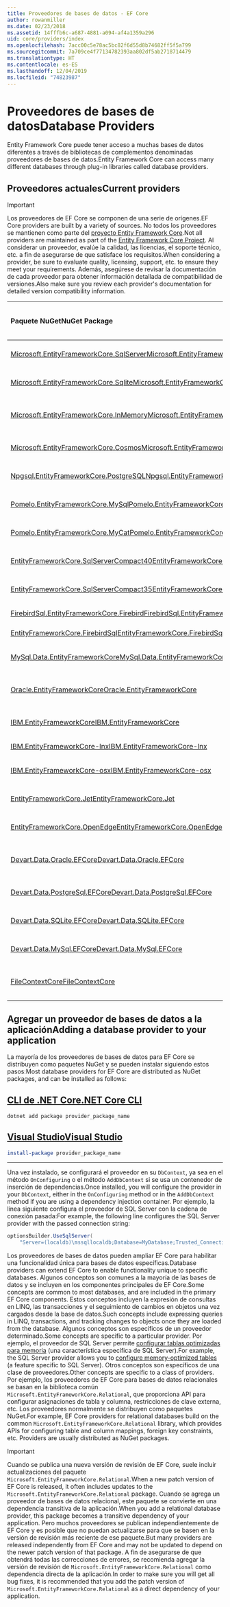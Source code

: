 ```yaml
---
title: Proveedores de bases de datos - EF Core
author: rowanmiller
ms.date: 02/23/2018
ms.assetid: 14fffb6c-a687-4881-a094-af4a1359a296
uid: core/providers/index
ms.openlocfilehash: 7acc00c5e78ac5bc82f6d55d8b74682ff5f5a799
ms.sourcegitcommit: 7a709ce4f77134782393aa802df5ab2718714479
ms.translationtype: HT
ms.contentlocale: es-ES
ms.lasthandoff: 12/04/2019
ms.locfileid: "74823987"
---
```

# <a name="database-providers"></a><span data-ttu-id="eb8f7-102">Proveedores de bases de datos</span><span class="sxs-lookup"><span data-stu-id="eb8f7-102">Database Providers</span></span>

<span data-ttu-id="eb8f7-103">Entity Framework Core puede tener acceso a muchas bases de datos diferentes a través de bibliotecas de complementos denominadas proveedores de bases de datos.</span><span class="sxs-lookup"><span data-stu-id="eb8f7-103">Entity Framework Core can access many different databases through plug-in libraries called database providers.</span></span>

## <a name="current-providers"></a><span data-ttu-id="eb8f7-104">Proveedores actuales</span><span class="sxs-lookup"><span data-stu-id="eb8f7-104">Current providers</span></span>

> [!IMPORTANT]  
> <span data-ttu-id="eb8f7-105">Los proveedores de EF Core se componen de una serie de orígenes.</span><span class="sxs-lookup"><span data-stu-id="eb8f7-105">EF Core providers are built by a variety of sources.</span></span> <span data-ttu-id="eb8f7-106">No todos los proveedores se mantienen como parte del [proyecto Entity Framework Core](https://github.com/aspnet/EntityFrameworkCore).</span><span class="sxs-lookup"><span data-stu-id="eb8f7-106">Not all providers are maintained as part of the [Entity Framework Core Project](https://github.com/aspnet/EntityFrameworkCore).</span></span> <span data-ttu-id="eb8f7-107">Al considerar un proveedor, evalúe la calidad, las licencias, el soporte técnico, etc. a fin de asegurarse de que satisface los requisitos.</span><span class="sxs-lookup"><span data-stu-id="eb8f7-107">When considering a provider, be sure to evaluate quality, licensing, support, etc. to ensure they meet your requirements.</span></span> <span data-ttu-id="eb8f7-108">Además, asegúrese de revisar la documentación de cada proveedor para obtener información detallada de compatibilidad de versiones.</span><span class="sxs-lookup"><span data-stu-id="eb8f7-108">Also make sure you review each provider's documentation for detailed version compatibility information.</span></span>

| <span data-ttu-id="eb8f7-109">Paquete NuGet</span><span class="sxs-lookup"><span data-stu-id="eb8f7-109">NuGet Package</span></span>                                                                                                        | <span data-ttu-id="eb8f7-110">Motores de base de datos compatibles</span><span class="sxs-lookup"><span data-stu-id="eb8f7-110">Supported database engines</span></span> | <span data-ttu-id="eb8f7-111">Mantenedor o proveedor</span><span class="sxs-lookup"><span data-stu-id="eb8f7-111">Maintainer / Vendor</span></span>                                                           | <span data-ttu-id="eb8f7-112">Notas o requisitos</span><span class="sxs-lookup"><span data-stu-id="eb8f7-112">Notes / Requirements</span></span> | <span data-ttu-id="eb8f7-113">Vínculos útiles</span><span class="sxs-lookup"><span data-stu-id="eb8f7-113">Useful links</span></span>                                                                                                                                                                                       |
|:---------------------------------------------------------------------------------------------------------------------|:---------------------------|:------------------------------------------------------------------------------|:---------------------|:---------------------------------------------------------------------------------------------------------------------------------------------------------------------------------------------------|
| [<span data-ttu-id="eb8f7-114">Microsoft.EntityFrameworkCore.SqlServer</span><span class="sxs-lookup"><span data-stu-id="eb8f7-114">Microsoft.EntityFrameworkCore.SqlServer</span></span>](https://www.nuget.org/packages/Microsoft.EntityFrameworkCore.SqlServer)    | <span data-ttu-id="eb8f7-115">De SQL Server 2012 en adelante</span><span class="sxs-lookup"><span data-stu-id="eb8f7-115">SQL Server 2012 onwards</span></span>    | <span data-ttu-id="eb8f7-116">[Proyecto EF Core](https://github.com/aspnet/EntityFrameworkCore/) (Microsoft)</span><span class="sxs-lookup"><span data-stu-id="eb8f7-116">[EF Core Project](https://github.com/aspnet/EntityFrameworkCore/) (Microsoft)</span></span> |                      | [<span data-ttu-id="eb8f7-117">Documentación</span><span class="sxs-lookup"><span data-stu-id="eb8f7-117">docs</span></span>](xref:core/providers/sql-server/index)                                                                                                                                                       |
| [<span data-ttu-id="eb8f7-118">Microsoft.EntityFrameworkCore.Sqlite</span><span class="sxs-lookup"><span data-stu-id="eb8f7-118">Microsoft.EntityFrameworkCore.Sqlite</span></span>](https://www.nuget.org/packages/Microsoft.EntityFrameworkCore.Sqlite)          | <span data-ttu-id="eb8f7-119">De SQLite 3.7 en adelante</span><span class="sxs-lookup"><span data-stu-id="eb8f7-119">SQLite 3.7 onwards</span></span>         | <span data-ttu-id="eb8f7-120">[Proyecto EF Core](https://github.com/aspnet/EntityFrameworkCore/) (Microsoft)</span><span class="sxs-lookup"><span data-stu-id="eb8f7-120">[EF Core Project](https://github.com/aspnet/EntityFrameworkCore/) (Microsoft)</span></span> |                      | [<span data-ttu-id="eb8f7-121">Documentación</span><span class="sxs-lookup"><span data-stu-id="eb8f7-121">docs</span></span>](xref:core/providers/sqlite/index)                                                                                                                                                           |
| [<span data-ttu-id="eb8f7-122">Microsoft.EntityFrameworkCore.InMemory</span><span class="sxs-lookup"><span data-stu-id="eb8f7-122">Microsoft.EntityFrameworkCore.InMemory</span></span>](https://www.nuget.org/packages/Microsoft.EntityFrameworkCore.InMemory)      | <span data-ttu-id="eb8f7-123">Base de datos en memoria de EF Core</span><span class="sxs-lookup"><span data-stu-id="eb8f7-123">EF Core in-memory database</span></span> | <span data-ttu-id="eb8f7-124">[Proyecto EF Core](https://github.com/aspnet/EntityFrameworkCore/) (Microsoft)</span><span class="sxs-lookup"><span data-stu-id="eb8f7-124">[EF Core Project](https://github.com/aspnet/EntityFrameworkCore/) (Microsoft)</span></span> | <span data-ttu-id="eb8f7-125">Solo para pruebas</span><span class="sxs-lookup"><span data-stu-id="eb8f7-125">For testing only</span></span>     | [<span data-ttu-id="eb8f7-126">Documentación</span><span class="sxs-lookup"><span data-stu-id="eb8f7-126">docs</span></span>](xref:core/providers/in-memory/index)                                                                                                                                                        |
| [<span data-ttu-id="eb8f7-127">Microsoft.EntityFrameworkCore.Cosmos</span><span class="sxs-lookup"><span data-stu-id="eb8f7-127">Microsoft.EntityFrameworkCore.Cosmos</span></span>](https://www.nuget.org/packages/Microsoft.EntityFrameworkCore.Cosmos)          | <span data-ttu-id="eb8f7-128">API de SQL de Azure Cosmos DB</span><span class="sxs-lookup"><span data-stu-id="eb8f7-128">Azure Cosmos DB SQL API</span></span>    | <span data-ttu-id="eb8f7-129">[Proyecto EF Core](https://github.com/aspnet/EntityFrameworkCore/) (Microsoft)</span><span class="sxs-lookup"><span data-stu-id="eb8f7-129">[EF Core Project](https://github.com/aspnet/EntityFrameworkCore/) (Microsoft)</span></span> |                      | [<span data-ttu-id="eb8f7-130">Documentación</span><span class="sxs-lookup"><span data-stu-id="eb8f7-130">docs</span></span>](xref:core/providers/cosmos/index)                                                                                                                                                           |
| [<span data-ttu-id="eb8f7-131">Npgsql.EntityFrameworkCore.PostgreSQL</span><span class="sxs-lookup"><span data-stu-id="eb8f7-131">Npgsql.EntityFrameworkCore.PostgreSQL</span></span>](https://www.nuget.org/packages/Npgsql.EntityFrameworkCore.PostgreSQL)        | <span data-ttu-id="eb8f7-132">PostgreSQL</span><span class="sxs-lookup"><span data-stu-id="eb8f7-132">PostgreSQL</span></span>                 | [<span data-ttu-id="eb8f7-133">Equipo de desarrollo de Npgsql</span><span class="sxs-lookup"><span data-stu-id="eb8f7-133">Npgsql Development Team</span></span>](https://github.com/npgsql)                          |                      | [<span data-ttu-id="eb8f7-134">Documentación</span><span class="sxs-lookup"><span data-stu-id="eb8f7-134">docs</span></span>](https://www.npgsql.org/efcore/index.html)                                                                                                                                                   |
| [<span data-ttu-id="eb8f7-135">Pomelo.EntityFrameworkCore.MySql</span><span class="sxs-lookup"><span data-stu-id="eb8f7-135">Pomelo.EntityFrameworkCore.MySql</span></span>](https://www.nuget.org/packages/Pomelo.EntityFrameworkCore.MySql)                  | <span data-ttu-id="eb8f7-136">MySQL, MariaDB</span><span class="sxs-lookup"><span data-stu-id="eb8f7-136">MySQL, MariaDB</span></span>             | [<span data-ttu-id="eb8f7-137">Proyecto Pomelo Foundation</span><span class="sxs-lookup"><span data-stu-id="eb8f7-137">Pomelo Foundation Project</span></span>](https://github.com/PomeloFoundation)              |                      | [<span data-ttu-id="eb8f7-138">Archivo Léame</span><span class="sxs-lookup"><span data-stu-id="eb8f7-138">readme</span></span>](https://github.com/PomeloFoundation/Pomelo.EntityFrameworkCore.MySql/blob/master/README.md)                                                                                               |
| [<span data-ttu-id="eb8f7-139">Pomelo.EntityFrameworkCore.MyCat</span><span class="sxs-lookup"><span data-stu-id="eb8f7-139">Pomelo.EntityFrameworkCore.MyCat</span></span>](https://www.nuget.org/packages/Pomelo.EntityFrameworkCore.MyCat)                  | <span data-ttu-id="eb8f7-140">Servidor MyCAT</span><span class="sxs-lookup"><span data-stu-id="eb8f7-140">MyCAT Server</span></span>               | [<span data-ttu-id="eb8f7-141">Proyecto Pomelo Foundation</span><span class="sxs-lookup"><span data-stu-id="eb8f7-141">Pomelo Foundation Project</span></span>](https://github.com/PomeloFoundation)              | <span data-ttu-id="eb8f7-142">Solo versión preliminar</span><span class="sxs-lookup"><span data-stu-id="eb8f7-142">Prerelease only</span></span>      | [<span data-ttu-id="eb8f7-143">Archivo Léame</span><span class="sxs-lookup"><span data-stu-id="eb8f7-143">readme</span></span>](https://github.com/PomeloFoundation/Pomelo.EntityFrameworkCore.MyCat/blob/master/README.md)                                                                                               |
| [<span data-ttu-id="eb8f7-144">EntityFrameworkCore.SqlServerCompact40</span><span class="sxs-lookup"><span data-stu-id="eb8f7-144">EntityFrameworkCore.SqlServerCompact40</span></span>](https://www.nuget.org/packages/EntityFrameworkCore.SqlServerCompact40)      | <span data-ttu-id="eb8f7-145">SQL Server Compact 4.0</span><span class="sxs-lookup"><span data-stu-id="eb8f7-145">SQL Server Compact 4.0</span></span>     | [<span data-ttu-id="eb8f7-146">Erik Ejlskov Jensen</span><span class="sxs-lookup"><span data-stu-id="eb8f7-146">Erik Ejlskov Jensen</span></span>](https://github.com/ErikEJ/)                             | <span data-ttu-id="eb8f7-147">.NET Framework</span><span class="sxs-lookup"><span data-stu-id="eb8f7-147">.NET Framework</span></span>       | [<span data-ttu-id="eb8f7-148">Wiki</span><span class="sxs-lookup"><span data-stu-id="eb8f7-148">wiki</span></span>](https://github.com/ErikEJ/EntityFramework.SqlServerCompact/wiki/Using-EF-Core-with-SQL-Server-Compact-in-Traditional-.NET-Applications)                                                     |
| [<span data-ttu-id="eb8f7-149">EntityFrameworkCore.SqlServerCompact35</span><span class="sxs-lookup"><span data-stu-id="eb8f7-149">EntityFrameworkCore.SqlServerCompact35</span></span>](https://www.nuget.org/packages/EntityFrameworkCore.SqlServerCompact35)      | <span data-ttu-id="eb8f7-150">SQL Server Compact 3,5</span><span class="sxs-lookup"><span data-stu-id="eb8f7-150">SQL Server Compact 3.5</span></span>     | [<span data-ttu-id="eb8f7-151">Erik Ejlskov Jensen</span><span class="sxs-lookup"><span data-stu-id="eb8f7-151">Erik Ejlskov Jensen</span></span>](https://github.com/ErikEJ/)                             | <span data-ttu-id="eb8f7-152">.NET Framework</span><span class="sxs-lookup"><span data-stu-id="eb8f7-152">.NET Framework</span></span>       | [<span data-ttu-id="eb8f7-153">Wiki</span><span class="sxs-lookup"><span data-stu-id="eb8f7-153">wiki</span></span>](https://github.com/ErikEJ/EntityFramework.SqlServerCompact/wiki/Using-EF-Core-with-SQL-Server-Compact-in-Traditional-.NET-Applications)                                                     |
| [<span data-ttu-id="eb8f7-154">FirebirdSql.EntityFrameworkCore.Firebird</span><span class="sxs-lookup"><span data-stu-id="eb8f7-154">FirebirdSql.EntityFrameworkCore.Firebird</span></span>](https://www.nuget.org/packages/FirebirdSql.EntityFrameworkCore.Firebird/) | <span data-ttu-id="eb8f7-155">Firebird 2.5 y 3.x</span><span class="sxs-lookup"><span data-stu-id="eb8f7-155">Firebird 2.5 and 3.x</span></span>       | [<span data-ttu-id="eb8f7-156">Jiří Činčura</span><span class="sxs-lookup"><span data-stu-id="eb8f7-156">Jiří Činčura</span></span>](https://github.com/cincuranet)                                 |                      | [<span data-ttu-id="eb8f7-157">Documentación</span><span class="sxs-lookup"><span data-stu-id="eb8f7-157">docs</span></span>](https://github.com/cincuranet/FirebirdSql.Data.FirebirdClient/blob/master/Provider/docs/entity-framework-core.md)                                                                           |
| [<span data-ttu-id="eb8f7-158">EntityFrameworkCore.FirebirdSql</span><span class="sxs-lookup"><span data-stu-id="eb8f7-158">EntityFrameworkCore.FirebirdSql</span></span>](https://www.nuget.org/packages/EntityFrameworkCore.FirebirdSql/)                   | <span data-ttu-id="eb8f7-159">Firebird 2.5 y 3.x</span><span class="sxs-lookup"><span data-stu-id="eb8f7-159">Firebird 2.5 and 3.x</span></span>       | [<span data-ttu-id="eb8f7-160">Rafael Almeida</span><span class="sxs-lookup"><span data-stu-id="eb8f7-160">Rafael Almeida</span></span>](https://github.com/ralmsdeveloper)                           |                      | [<span data-ttu-id="eb8f7-161">Wiki</span><span class="sxs-lookup"><span data-stu-id="eb8f7-161">wiki</span></span>](https://github.com/ralmsdeveloper/EntityFrameworkCore.FirebirdSQL/wiki)                                                                                                                     |
| [<span data-ttu-id="eb8f7-162">MySql.Data.EntityFrameworkCore</span><span class="sxs-lookup"><span data-stu-id="eb8f7-162">MySql.Data.EntityFrameworkCore</span></span>](https://www.nuget.org/packages/MySql.Data.EntityFrameworkCore)                      | <span data-ttu-id="eb8f7-163">MySQL</span><span class="sxs-lookup"><span data-stu-id="eb8f7-163">MySQL</span></span>                      | <span data-ttu-id="eb8f7-164">[Proyecto MySQL](https://dev.mysql.com) (Oracle)</span><span class="sxs-lookup"><span data-stu-id="eb8f7-164">[MySQL project](https://dev.mysql.com) (Oracle)</span></span>                               |                      | [<span data-ttu-id="eb8f7-165">Documentación</span><span class="sxs-lookup"><span data-stu-id="eb8f7-165">docs</span></span>](https://dev.mysql.com/doc/connector-net/en/connector-net-entityframework-core.html)                                                                                                         |
| [<span data-ttu-id="eb8f7-166">Oracle.EntityFrameworkCore</span><span class="sxs-lookup"><span data-stu-id="eb8f7-166">Oracle.EntityFrameworkCore</span></span>](https://www.nuget.org/packages/Oracle.EntityFrameworkCore/)                             | <span data-ttu-id="eb8f7-167">Oracle DB 11.2 y versiones posteriores</span><span class="sxs-lookup"><span data-stu-id="eb8f7-167">Oracle DB 11.2 onwards</span></span>     | [<span data-ttu-id="eb8f7-168">Oracle</span><span class="sxs-lookup"><span data-stu-id="eb8f7-168">Oracle</span></span>](https://www.oracle.com/technetwork/topics/dotnet/)                   | <span data-ttu-id="eb8f7-169">Versión preliminar</span><span class="sxs-lookup"><span data-stu-id="eb8f7-169">Prerelease</span></span>           | [<span data-ttu-id="eb8f7-170">Sitio web</span><span class="sxs-lookup"><span data-stu-id="eb8f7-170">website</span></span>](https://www.oracle.com/technetwork/topics/dotnet/)                                                                                                                                       |
| [<span data-ttu-id="eb8f7-171">IBM.EntityFrameworkCore</span><span class="sxs-lookup"><span data-stu-id="eb8f7-171">IBM.EntityFrameworkCore</span></span>](https://www.nuget.org/packages/IBM.EntityFrameworkCore)                                    | <span data-ttu-id="eb8f7-172">Db2, Informix</span><span class="sxs-lookup"><span data-stu-id="eb8f7-172">Db2, Informix</span></span>              | [<span data-ttu-id="eb8f7-173">IBM</span><span class="sxs-lookup"><span data-stu-id="eb8f7-173">IBM</span></span>](https://ibm.com)                                                        | <span data-ttu-id="eb8f7-174">Versión de Windows</span><span class="sxs-lookup"><span data-stu-id="eb8f7-174">Windows version</span></span>      | [<span data-ttu-id="eb8f7-175">blog</span><span class="sxs-lookup"><span data-stu-id="eb8f7-175">blog</span></span>](https://www.ibm.com/developerworks/community/blogs/96960515-2ea1-4391-8170-b0515d08e4da/entry/Creating_Entity_Data_Model_using_IBM_Data_Server_providers_for_Entity_Framework_Core?lang=en) |
| [<span data-ttu-id="eb8f7-176">IBM.EntityFrameworkCore-lnx</span><span class="sxs-lookup"><span data-stu-id="eb8f7-176">IBM.EntityFrameworkCore-lnx</span></span>](https://www.nuget.org/packages/IBM.EntityFrameworkCore-lnx)                            | <span data-ttu-id="eb8f7-177">Db2, Informix</span><span class="sxs-lookup"><span data-stu-id="eb8f7-177">Db2, Informix</span></span>              | [<span data-ttu-id="eb8f7-178">IBM</span><span class="sxs-lookup"><span data-stu-id="eb8f7-178">IBM</span></span>](https://ibm.com)                                                        | <span data-ttu-id="eb8f7-179">Versión de Linux</span><span class="sxs-lookup"><span data-stu-id="eb8f7-179">Linux version</span></span>        | [<span data-ttu-id="eb8f7-180">blog</span><span class="sxs-lookup"><span data-stu-id="eb8f7-180">blog</span></span>](https://www.ibm.com/developerworks/community/blogs/96960515-2ea1-4391-8170-b0515d08e4da/entry/Creating_Entity_Data_Model_using_IBM_Data_Server_providers_for_Entity_Framework_Core?lang=en) |
| [<span data-ttu-id="eb8f7-181">IBM.EntityFrameworkCore-osx</span><span class="sxs-lookup"><span data-stu-id="eb8f7-181">IBM.EntityFrameworkCore-osx</span></span>](https://www.nuget.org/packages/IBM.EntityFrameworkCore-osx)                            | <span data-ttu-id="eb8f7-182">Db2, Informix</span><span class="sxs-lookup"><span data-stu-id="eb8f7-182">Db2, Informix</span></span>              | [<span data-ttu-id="eb8f7-183">IBM</span><span class="sxs-lookup"><span data-stu-id="eb8f7-183">IBM</span></span>](https://ibm.com)                                                        | <span data-ttu-id="eb8f7-184">Versión de macOS</span><span class="sxs-lookup"><span data-stu-id="eb8f7-184">macOS version</span></span>        | [<span data-ttu-id="eb8f7-185">blog</span><span class="sxs-lookup"><span data-stu-id="eb8f7-185">blog</span></span>](https://www.ibm.com/developerworks/community/blogs/96960515-2ea1-4391-8170-b0515d08e4da/entry/Creating_Entity_Data_Model_using_IBM_Data_Server_providers_for_Entity_Framework_Core?lang=en) |
| [<span data-ttu-id="eb8f7-186">EntityFrameworkCore.Jet</span><span class="sxs-lookup"><span data-stu-id="eb8f7-186">EntityFrameworkCore.Jet</span></span>](https://www.nuget.org/packages/EntityFrameworkCore.Jet/)                                   | <span data-ttu-id="eb8f7-187">Archivos de Microsoft Access</span><span class="sxs-lookup"><span data-stu-id="eb8f7-187">Microsoft Access files</span></span>     | [<span data-ttu-id="eb8f7-188">Bubi</span><span class="sxs-lookup"><span data-stu-id="eb8f7-188">Bubi</span></span>](https://github.com/bubibubi)                                           | <span data-ttu-id="eb8f7-189">.NET Framework</span><span class="sxs-lookup"><span data-stu-id="eb8f7-189">.NET Framework</span></span>       | [<span data-ttu-id="eb8f7-190">Archivo Léame</span><span class="sxs-lookup"><span data-stu-id="eb8f7-190">readme</span></span>](https://github.com/bubibubi/EntityFrameworkCore.Jet/blob/master/docs/README.md)                                                                                                           |
| [<span data-ttu-id="eb8f7-191">EntityFrameworkCore.OpenEdge</span><span class="sxs-lookup"><span data-stu-id="eb8f7-191">EntityFrameworkCore.OpenEdge</span></span>](https://www.nuget.org/packages/EntityFrameworkCore.OpenEdge/)                         | <span data-ttu-id="eb8f7-192">Progress OpenEdge</span><span class="sxs-lookup"><span data-stu-id="eb8f7-192">Progress OpenEdge</span></span>          | [<span data-ttu-id="eb8f7-193">Alex Wiese</span><span class="sxs-lookup"><span data-stu-id="eb8f7-193">Alex Wiese</span></span>](https://github.com/alexwiese)                                    |                      | [<span data-ttu-id="eb8f7-194">Archivo Léame</span><span class="sxs-lookup"><span data-stu-id="eb8f7-194">readme</span></span>](https://github.com/alexwiese/EntityFrameworkCore.OpenEdge/blob/master/README.md)                                                                                                          |
| [<span data-ttu-id="eb8f7-195">Devart.Data.Oracle.EFCore</span><span class="sxs-lookup"><span data-stu-id="eb8f7-195">Devart.Data.Oracle.EFCore</span></span>](https://www.nuget.org/packages/Devart.Data.Oracle.EFCore/)                               | <span data-ttu-id="eb8f7-196">Oracle DB 9.2.0.4 y versiones posteriores</span><span class="sxs-lookup"><span data-stu-id="eb8f7-196">Oracle DB 9.2.0.4 onwards</span></span>  | [<span data-ttu-id="eb8f7-197">DevArt</span><span class="sxs-lookup"><span data-stu-id="eb8f7-197">DevArt</span></span>](https://www.devart.com/)                                             | <span data-ttu-id="eb8f7-198">Pagado</span><span class="sxs-lookup"><span data-stu-id="eb8f7-198">Paid</span></span>                 | [<span data-ttu-id="eb8f7-199">Documentación</span><span class="sxs-lookup"><span data-stu-id="eb8f7-199">docs</span></span>](https://www.devart.com/dotconnect/oracle/docs/)                                                                                                                                             |
| [<span data-ttu-id="eb8f7-200">Devart.Data.PostgreSql.EFCore</span><span class="sxs-lookup"><span data-stu-id="eb8f7-200">Devart.Data.PostgreSql.EFCore</span></span>](https://www.nuget.org/packages/Devart.Data.PostgreSql.EFCore/)                       | <span data-ttu-id="eb8f7-201">De PostgreSQL 8.0 en adelante</span><span class="sxs-lookup"><span data-stu-id="eb8f7-201">PostgreSQL 8.0 onwards</span></span>     | [<span data-ttu-id="eb8f7-202">DevArt</span><span class="sxs-lookup"><span data-stu-id="eb8f7-202">DevArt</span></span>](https://www.devart.com/)                                             | <span data-ttu-id="eb8f7-203">Pagado</span><span class="sxs-lookup"><span data-stu-id="eb8f7-203">Paid</span></span>                 | [<span data-ttu-id="eb8f7-204">Documentación</span><span class="sxs-lookup"><span data-stu-id="eb8f7-204">docs</span></span>](https://www.devart.com/dotconnect/postgresql/docs/)                                                                                                                                         |
| [<span data-ttu-id="eb8f7-205">Devart.Data.SQLite.EFCore</span><span class="sxs-lookup"><span data-stu-id="eb8f7-205">Devart.Data.SQLite.EFCore</span></span>](https://www.nuget.org/packages/Devart.Data.SQLite.EFCore/)                               | <span data-ttu-id="eb8f7-206">De SQLite 3 en adelante</span><span class="sxs-lookup"><span data-stu-id="eb8f7-206">SQLite 3 onwards</span></span>           | [<span data-ttu-id="eb8f7-207">DevArt</span><span class="sxs-lookup"><span data-stu-id="eb8f7-207">DevArt</span></span>](https://www.devart.com/)                                             | <span data-ttu-id="eb8f7-208">Pagado</span><span class="sxs-lookup"><span data-stu-id="eb8f7-208">Paid</span></span>                 | [<span data-ttu-id="eb8f7-209">Documentación</span><span class="sxs-lookup"><span data-stu-id="eb8f7-209">docs</span></span>](https://www.devart.com/dotconnect/sqlite/docs/)                                                                                                                                             |
| [<span data-ttu-id="eb8f7-210">Devart.Data.MySql.EFCore</span><span class="sxs-lookup"><span data-stu-id="eb8f7-210">Devart.Data.MySql.EFCore</span></span>](https://www.nuget.org/packages/Devart.Data.MySql.EFCore/)                                 | <span data-ttu-id="eb8f7-211">De MySQL 5 en adelante</span><span class="sxs-lookup"><span data-stu-id="eb8f7-211">MySQL 5 onwards</span></span>            | [<span data-ttu-id="eb8f7-212">DevArt</span><span class="sxs-lookup"><span data-stu-id="eb8f7-212">DevArt</span></span>](https://www.devart.com/)                                             | <span data-ttu-id="eb8f7-213">Pagado</span><span class="sxs-lookup"><span data-stu-id="eb8f7-213">Paid</span></span>                 | [<span data-ttu-id="eb8f7-214">Documentación</span><span class="sxs-lookup"><span data-stu-id="eb8f7-214">docs</span></span>](https://www.devart.com/dotconnect/mysql/docs/)                                                                                                                                              |
| [<span data-ttu-id="eb8f7-215">FileContextCore</span><span class="sxs-lookup"><span data-stu-id="eb8f7-215">FileContextCore</span></span>](https://www.nuget.org/packages/FileContextCore/)                                 | <span data-ttu-id="eb8f7-216">Almacena datos en archivos.</span><span class="sxs-lookup"><span data-stu-id="eb8f7-216">Stores data in files</span></span>            | [<span data-ttu-id="eb8f7-217">Morris Janatzek</span><span class="sxs-lookup"><span data-stu-id="eb8f7-217">Morris Janatzek</span></span>](https://github.com/morrisjdev)                                             | <span data-ttu-id="eb8f7-218">Con fines de desarrollo.</span><span class="sxs-lookup"><span data-stu-id="eb8f7-218">For development purposes</span></span>                 | [<span data-ttu-id="eb8f7-219">Archivo Léame</span><span class="sxs-lookup"><span data-stu-id="eb8f7-219">readme</span></span>](https://github.com/morrisjdev/FileContextCore/blob/master/README.md)                                                                                                                                              |

## <a name="adding-a-database-provider-to-your-application"></a><span data-ttu-id="eb8f7-220">Agregar un proveedor de bases de datos a la aplicación</span><span class="sxs-lookup"><span data-stu-id="eb8f7-220">Adding a database provider to your application</span></span>

<span data-ttu-id="eb8f7-221">La mayoría de los proveedores de bases de datos para EF Core se distribuyen como paquetes NuGet y se pueden instalar siguiendo estos pasos:</span><span class="sxs-lookup"><span data-stu-id="eb8f7-221">Most database providers for EF Core are distributed as NuGet packages, and can be installed as follows:</span></span>

## <a name="net-core-clitabdotnet-core-cli"></a>[<span data-ttu-id="eb8f7-222">CLI de .NET Core</span><span class="sxs-lookup"><span data-stu-id="eb8f7-222">.NET Core CLI</span></span>](#tab/dotnet-core-cli)

```dotnetcli
dotnet add package provider_package_name
```

## <a name="visual-studiotabvs"></a>[<span data-ttu-id="eb8f7-223">Visual Studio</span><span class="sxs-lookup"><span data-stu-id="eb8f7-223">Visual Studio</span></span>](#tab/vs)

``` powershell
install-package provider_package_name
```

***

<span data-ttu-id="eb8f7-224">Una vez instalado, se configurará el proveedor en su `DbContext`, ya sea en el método `OnConfiguring` o el método `AddDbContext` si se usa un contenedor de inserción de dependencias.</span><span class="sxs-lookup"><span data-stu-id="eb8f7-224">Once installed, you will configure the provider in your `DbContext`, either in the `OnConfiguring` method or in the `AddDbContext` method if you are using a dependency injection container.</span></span>
<span data-ttu-id="eb8f7-225">Por ejemplo, la línea siguiente configura el proveedor de SQL Server con la cadena de conexión pasada:</span><span class="sxs-lookup"><span data-stu-id="eb8f7-225">For example, the following line configures the SQL Server provider with the passed connection string:</span></span>

``` csharp
optionsBuilder.UseSqlServer(
    "Server=(localdb)\mssqllocaldb;Database=MyDatabase;Trusted_Connection=True;");
```  

<span data-ttu-id="eb8f7-226">Los proveedores de bases de datos pueden ampliar EF Core para habilitar una funcionalidad única para bases de datos específicas.</span><span class="sxs-lookup"><span data-stu-id="eb8f7-226">Database providers can extend EF Core to enable functionality unique to specific databases.</span></span>
<span data-ttu-id="eb8f7-227">Algunos conceptos son comunes a la mayoría de las bases de datos y se incluyen en los componentes principales de EF Core.</span><span class="sxs-lookup"><span data-stu-id="eb8f7-227">Some concepts are common to most databases, and are included in the primary EF Core components.</span></span>
<span data-ttu-id="eb8f7-228">Estos conceptos incluyen la expresión de consultas en LINQ, las transacciones y el seguimiento de cambios en objetos una vez cargados desde la base de datos.</span><span class="sxs-lookup"><span data-stu-id="eb8f7-228">Such concepts include expressing queries in LINQ, transactions, and tracking changes to objects once they are loaded from the database.</span></span>
<span data-ttu-id="eb8f7-229">Algunos conceptos son específicos de un proveedor determinado.</span><span class="sxs-lookup"><span data-stu-id="eb8f7-229">Some concepts are specific to a particular provider.</span></span>
<span data-ttu-id="eb8f7-230">Por ejemplo, el proveedor de SQL Server permite [configurar tablas optimizadas para memoria](xref:core/providers/sql-server/memory-optimized-tables) (una característica específica de SQL Server).</span><span class="sxs-lookup"><span data-stu-id="eb8f7-230">For example, the SQL Server provider allows you to [configure memory-optimized tables](xref:core/providers/sql-server/memory-optimized-tables) (a feature specific to SQL Server).</span></span>
<span data-ttu-id="eb8f7-231">Otros conceptos son específicos de una clase de proveedores.</span><span class="sxs-lookup"><span data-stu-id="eb8f7-231">Other concepts are specific to a class of providers.</span></span>
<span data-ttu-id="eb8f7-232">Por ejemplo, los proveedores de EF Core para bases de datos relacionales se basan en la biblioteca común `Microsoft.EntityFrameworkCore.Relational`, que proporciona API para configurar asignaciones de tabla y columna, restricciones de clave externa, etc. Los proveedores normalmente se distribuyen como paquetes NuGet.</span><span class="sxs-lookup"><span data-stu-id="eb8f7-232">For example, EF Core providers for relational databases build on the common `Microsoft.EntityFrameworkCore.Relational` library, which provides APIs for configuring table and column mappings, foreign key constraints, etc. Providers are usually distributed as NuGet packages.</span></span>

> [!IMPORTANT]  
> <span data-ttu-id="eb8f7-233">Cuando se publica una nueva versión de revisión de EF Core, suele incluir actualizaciones del paquete `Microsoft.EntityFrameworkCore.Relational`.</span><span class="sxs-lookup"><span data-stu-id="eb8f7-233">When a new patch version of EF Core is released, it often includes updates to the `Microsoft.EntityFrameworkCore.Relational` package.</span></span>
> <span data-ttu-id="eb8f7-234">Cuando se agrega un proveedor de bases de datos relacional, este paquete se convierte en una dependencia transitiva de la aplicación.</span><span class="sxs-lookup"><span data-stu-id="eb8f7-234">When you add a relational database provider, this package becomes a transitive dependency of your application.</span></span>
> <span data-ttu-id="eb8f7-235">Pero muchos proveedores se publican independientemente de EF Core y es posible que no puedan actualizarse para que se basen en la versión de revisión más reciente de ese paquete.</span><span class="sxs-lookup"><span data-stu-id="eb8f7-235">But many providers are released independently from EF Core and may not be updated to depend on the newer patch version of that package.</span></span>
> <span data-ttu-id="eb8f7-236">A fin de asegurarse de que obtendrá todas las correcciones de errores, se recomienda agregar la versión de revisión de `Microsoft.EntityFrameworkCore.Relational` como dependencia directa de la aplicación.</span><span class="sxs-lookup"><span data-stu-id="eb8f7-236">In order to make sure you will get all bug fixes, it is recommended that you add the patch version of `Microsoft.EntityFrameworkCore.Relational` as a direct dependency of your application.</span></span>
